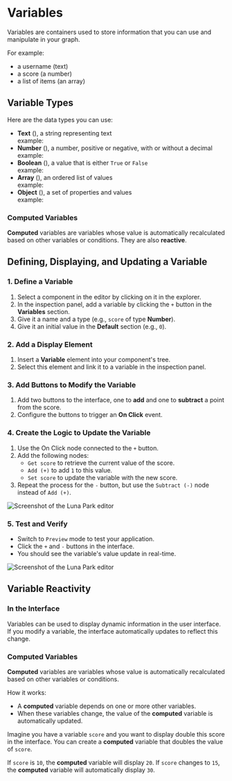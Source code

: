 <script setup lang="ts">
import {LogicType} from "@luna-park/logicnodes";
</script>

# Variables

Variables are containers used to store information that you can use and manipulate in your graph.

For example:

- a username (text)
- a score (a number)
- a list of items (an array)

## Variable Types

Here are the data types you can use:

- **Text** (<DSchemaType :schema="LogicType.string()" />), a string representing text<br>
  example: <DSchemaValue value="Hello World" />
- **Number** (<DSchemaType :schema="LogicType.number()" />), a number, positive or negative, with or without a decimal<br>
  example: <DSchemaValue :value="42" />
- **Boolean** (<DSchemaType :schema="LogicType.boolean()" />), a value that is either `True` or `False`<br>
  example: <DSchemaValue :value="true" />
- **Array** (<DSchemaType :schema="LogicType.array(LogicType.number())" />), an ordered list of values<br>
  example: <DSchemaValue :value="[1, 2, 3]" />
- **Object** (<DSchemaType :schema="LogicType.object({name: LogicType.string(), age: LogicType.number()})" />), a set of properties and values<br>
  example: <DSchemaValue :value="{ name: 'John', age: 30 }" />

### Computed Variables

**Computed** variables are variables whose value is automatically recalculated based on other variables or conditions. They are also **reactive**.

## Defining, Displaying, and Updating a Variable

### 1. Define a Variable

1. Select a component in the editor by clicking on it in the explorer.
2. In the inspection panel, add a variable by clicking the `+` button in the **Variables** section.
3. Give it a name and a type (e.g., `score` of type **Number**).
4. Give it an initial value in the **Default** section (e.g., `0`).

<DImage 
  src="/assets/visual-scripting/variables/screen1.png"
  alt="Screenshot of the Luna Park editor"
/>

### 2. Add a Display Element

1. Insert a **Variable** element into your component's tree.
2. Select this element and link it to a variable in the inspection panel.

<DImage 
  src="/assets/visual-scripting/variables/screen2.png"
  alt="Screenshot of the Luna Park editor"
/>

### 3. Add Buttons to Modify the Variable

1. Add two buttons to the interface, one to **add** and one to **subtract** a point from the score.
2. Configure the buttons to trigger an **On Click** event.

<DImage 
  src="/assets/visual-scripting/variables/gif1.gif"
  alt="Screenshot of the Luna Park editor"
/>

### 4. Create the Logic to Update the Variable

1. Use the On Click node connected to the `+` button.
2. Add the following nodes:
   - `Get score` to retrieve the current value of the score.
   - `Add (+)` to add `1` to this value.
   - `Set score` to update the variable with the new score.
3. Repeat the process for the `-` button, but use the `Subtract (-)` node instead of `Add (+)`.

![Screenshot of the Luna Park editor](/assets/visual-scripting/variables/screen3.png)

### 5. Test and Verify

- Switch to `Preview` mode to test your application.
- Click the `+` and `-` buttons in the interface.
- You should see the variable's value update in real-time.

![Screenshot of the Luna Park editor](/assets/visual-scripting/variables/gif2.gif)

## Variable Reactivity

### In the Interface

Variables can be used to display dynamic information in the user interface. If you modify a variable, the interface automatically updates to reflect this change.

### Computed Variables

**Computed** variables are variables whose value is automatically recalculated based on other variables or conditions.

How it works:

- A **computed** variable depends on one or more other variables.
- When these variables change, the value of the **computed** variable is automatically updated.

Imagine you have a variable `score` and you want to display double this score in the interface. You can create a **computed** variable that doubles the value of `score`.

If `score` is `10`, the **computed** variable will display `20`. If `score` changes to `15`, the **computed** variable will automatically display `30`.

